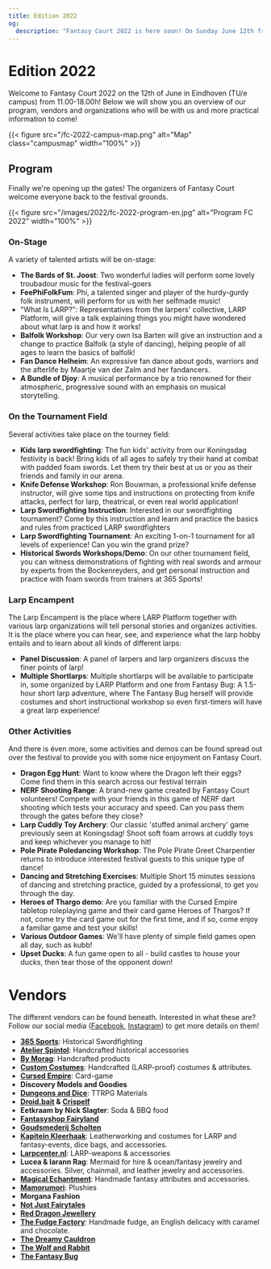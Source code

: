 ```yaml
---
title: Edition 2022
og:
  description: "Fantasy Court 2022 is here soon! On Sunday June 12th from 11.00-18.00h on the TU/e campus, join Fantasy Court and their collection of LARP and fantasy-related market and multiple activities for people of all ages."
---
```


# Edition 2022
Welcome to Fantasy Court 2022 on the 12th of June in Eindhoven (TU/e campus) from 11.00-18.00h! Below we will show you an overview of our program, vendors and organizations who will be with us and more practical information to come!

{{< figure src="/fc-2022-campus-map.png" alt="Map" class="campusmap" width="100%" >}}

## Program
Finally we're opening up the gates! The organizers of Fantasy Court welcome everyone back to the festival grounds.

{{< figure src="/images/2022/fc-2022-program-en.jpg" alt="Program FC 2022" width="100%" >}}

### On-Stage
A variety of talented artists will be on-stage:
- **The Bards of St. Joost**: Two wonderful ladies will perform some lovely troubadour music for the festival-goers
- **FeePhiFolkFum**: Phi, a talented singer and player of the hurdy-gurdy folk instrument, will perform for us with her selfmade music!
- "What Is LARP?": Representatives from the larpers' collective, LARP Platform, will give a talk explaining things you might have wondered about what larp is and how it works!
- **Balfolk Workshop**: Our very own Isa Barten will give an instruction and a change to practice Balfolk (a style of dancing), helping people of all ages to learn the basics of balfolk!
- **Fan Dance Helheim**: An expressive fan dance about gods, warriors and the afterlife by Maartje van der Zalm and her fandancers.
- **A Bundle of Djoy**: A musical performance by a trio renowned for their atmospheric, progressive sound with an emphasis on musical storytelling.

### On the Tournament Field
Several activities take place on the tourney field:
- **Kids larp swordfighting**: The fun kids' activity from our Koningsdag festivity is back! Bring kids of all ages to safely try their hand at combat with padded foam swords. Let them try their best at us or you as their friends and family in our arena.
- **Knife Defense Workshop**: Ron Bouwman, a professional knife defense instructor, will give some tips and instructions on protecting from knife attacks, perfect for larp, theatrical, or even real world application!
- **Larp Swordfighting Instruction**: Interested in our swordfighting tournament? Come by this instruction and learn and practice the basics and rules from practiced LARP swordfighters
- **Larp Swordfighting Tournament**: An exciting 1-on-1 tournament for all levels of experience! Can you win the grand prize?
- **Historical Swords Workshops/Demo**: On our other tournament field, you can witness demonstrations of fighting with real swords and armour by experts from the Bockenreyders, and get personal instruction and practice with foam swords from trainers at 365 Sports!

### Larp Encampent
The Larp Encampent is the place where LARP Platform together with various larp organizations will tell personal stories and organizes activities. It is the place where you can hear, see, and experience what the larp hobby entails and to learn about all kinds of different larps:
- **Panel Discussion**: A panel of larpers and larp organizers discuss the finer points of larp!
- **Multiple Shortlarps**: Multiple shortlarps will be available to participate in, some organized by LARP Platform and one from Fantasy Bug: A 1.5-hour short larp adventure, where The Fantasy Bug herself will provide costumes and short instructional workshop so even first-timers will have a great larp experience!

### Other Activities
And there is éven more, some activities and demos can be found spread out over the festival to provide you with some nice enjoyment on Fantasy Court.
- **Dragon Egg Hunt**: Want to know where the Dragon left their eggs? Come find them in this search across our festival terrain
- **NERF Shooting Range**: A brand-new game created by Fantasy Court volunteers! Compete with your friends in this game of NERF dart shooting which tests your accuracy and speed. Can you pass them through the gates before they close?
- **Larp Cuddly Toy Archery**: Our classic 'stuffed animal archery' game previously seen at Koningsdag! Shoot soft foam arrows at cuddly toys and keep whichever you manage to hit!
- **Pole Pirate Poledancing Workshop**: The Pole Pirate Greet Charpentier returns to introduce interested festival guests to this unique type of dance!
- **Dancing and Stretching Exercises**: Multiple Short 15 minutes sessions of dancing and stretching practice, guided by a professional, to get you through the day.
- **Heroes of Thargo demo**: Are you familiar with the Cursed Empire tabletop roleplaying game and their card game Heroes of Thargos? If not, come try the card game out for the first time, and if so, come enjoy a familiar game and test your skills!
- **Various Outdoor Games**: We'll have plenty of simple field games open all day, such as kubb!
- **Upset Ducks**: A fun game open to all - build castles to house your ducks, then tear those of the opponent down!

# Vendors
The different vendors can be found beneath. Interested in what these are? Follow our social media ([Facebook](https://www.facebook.com/FantasyCourt/), [Instagram](http://instagram.com/fantasycourtnl)) to get more details on them!
- **[365 Sports](https://www.365sports.nl/)**: Historical Swordfighting
- **[Atelier Spintol](https://www.facebook.com/AtelierSpintol/)**: Handcrafted historical accessories
- **[By Morag](https://www.bymorag.nl/)**: Handcrafted products
- **[Custom Costumes](https://customcostumes.nl/)**: Handcrafted (LARP-proof) costumes & attributes.
- **[Cursed Empire](https://www.cursedempire.com/)**: Card-game
- **Discovery Models and Goodies**
- **[Dungeons and Dice](https://dungeonsanddice.nl/)**: TTRPG Materials
- **[Droid.bait](ttps://www.instagram.com/droid.bait) & [Crispelf](https://instagram.com/crispelf?igshid=YmMyMTA2M2Y=)**
- **Eetkraam by Nick Slagter**: Soda & BBQ food
- **[Fantasyshop Fairyland](https://www.fairyland.nl/)**
- **[Goudsmederij Scholten](https://www.goudsmederijscholten.nl/)**
- **[Kapitein Kleerhaak](https://www.facebook.com/kapiteinkleerhaak)**: Leatherworking and costumes for LARP and fantasy-events, dice bags, and accessories.
- **[Larpcenter.nl](https://www.larpcenter.nl/)**: LARP-weapons & accessories
- **Lucea & Iarann Rag**: Mermaid for hire & ocean/fantasy jewelry and accessories. Silver, chainmail, and leather jewelry and accessories.
- **[Magical Echantment](https://www.facebook.com/m.enchantment)**: Handmade fantasy attributes and accessories.
- **[Mamorumori](https://www.mamorumori.com)**: Plushies
- **Morgana Fashion**
- **[Not Just Fairytales](https://www.instagram.com/notjustfairytales_art/)**
- **[Red Dragon Jewellery](https://www.facebook.com/Red-Dragon-Jewellery-124341941565249/)**
- **[The Fudge Factory](https://the-fudge-factory.com/)**: Handmade fudge, an English delicacy with caramel and chocolate.
- **[The Dreamy Cauldron](https://www.instagram.com/thedreamycauldron.shop/)**
- **[The Wolf and Rabbit](https://www.thewolfandrabbit.com)**
- **[The Fantasy Bug](https://www.thefantasybug.nl)**
